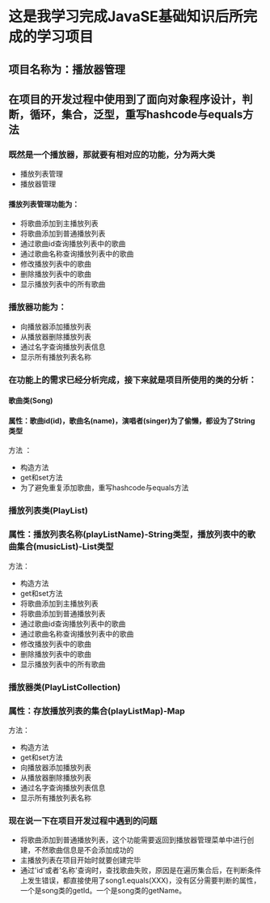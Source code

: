 # 这是我学习完成JavaSE基础知识后所完成的学习项目

## 项目名称为：播放器管理
## 在项目的开发过程中使用到了面向对象程序设计，判断，循环，集合，泛型，重写hashcode与equals方法

### 既然是一个播放器，那就要有相对应的功能，分为两大类
* 播放列表管理
* 播放器管理

#### 播放列表管理功能为：
* 将歌曲添加到主播放列表
* 将歌曲添加到普通播放列表 
* 通过歌曲id查询播放列表中的歌曲 
* 通过歌曲名称查询播放列表中的歌曲 
* 修改播放列表中的歌曲
* 删除播放列表中的歌曲 
* 显示播放列表中的所有歌曲 

### 播放器功能为：
* 向播放器添加播放列表
* 从播放器删除播放列表
* 通过名字查询播放列表信息
* 显示所有播放列表名称

### 在功能上的需求已经分析完成，接下来就是项目所使用的类的分析：

#### 歌曲类(Song)
#### 属性：歌曲id(id)，歌曲名(name)，演唱者(singer)为了偷懒，都设为了String 类型
方法 ：
* 构造方法
* get和set方法
* 为了避免重复添加歌曲，重写hashcode与equals方法

### 播放列表类(PlayList)
### 属性：播放列表名称(playListName)-String类型，播放列表中的歌曲集合(musicList)-List类型
方法：
* 构造方法
* get和set方法
* 将歌曲添加到主播放列表
* 将歌曲添加到普通播放列表 
* 通过歌曲id查询播放列表中的歌曲 
* 通过歌曲名称查询播放列表中的歌曲 
* 修改播放列表中的歌曲
* 删除播放列表中的歌曲 
* 显示播放列表中的所有歌曲 

### 播放器类(PlayListCollection)
### 属性：存放播放列表的集合(playListMap)-Map
方法：
* 构造方法
* get和set方法
* 向播放器添加播放列表
* 从播放器删除播放列表
* 通过名字查询播放列表信息
* 显示所有播放列表名称



### 现在说一下在项目开发过程中遇到的问题
* 将歌曲添加到普通播放列表，这个功能需要返回到播放器管理菜单中进行创建，不然歌曲信息是不会添加成功的
* 主播放列表在项目开始时就要创建完毕
* 通过'id'或者'名称'查询时，查找歌曲失败，原因是在遍历集合后，在判断条件上发生错误，都直接使用了song1.equals(XXX)，没有区分需要判断的属性，一个是song类的getId。一个是song类的getName。 